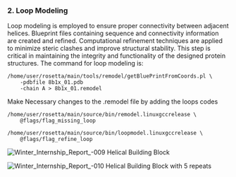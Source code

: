 ### 2. Loop Modeling
Loop modeling is employed to ensure proper connectivity between adjacent helices. Blueprint files containing sequence and connectivity information are created and refined. Computational refinement techniques are applied to minimize steric clashes and improve structural stability. This step is critical in maintaining the integrity and functionality of the designed protein structures. The command for loop modeling is:
```
/home/user/rosetta/main/tools/remodel/getBluePrintFromCoords.pl \
    -pdbfile 8b1x_01.pdb
    -chain A > 8b1x_01.remodel
```
Make Necessary changes to the .remodel file by adding the loops codes

```
/home/user/rosetta/main/source/bin/remodel.linuxgccrelease \
    @flags/flag_missing_loop
```
```
/home/user/rosetta/main/source/bin/loopmodel.linuxgccrelease \
    @flags/flag_refine_loop
```

![Winter_Internship_Report_-009](https://github.com/user-attachments/assets/3bfb679a-7f8b-4fcd-8652-193d40e71bd4)
Helical Building Block 

![Winter_Internship_Report_-010](https://github.com/user-attachments/assets/c5917a8d-cac6-40e4-869e-fa1319fa5c6a)
Helical Building Block with 5 repeats

